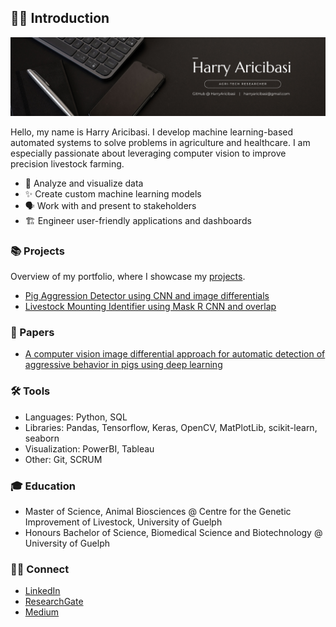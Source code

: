 ## 👋🏼 Introduction

![harryaricibasibanner](https://github.com/HarryAricibasi/HarryAricibasi/blob/7a453dce92744c232a204d4e564af73d9393b0f0/images/harryaricibasibannerv3.png)

Hello, my name is Harry Aricibasi. I develop machine learning-based automated systems to solve problems in agriculture and healthcare. I am especially passionate about leveraging computer vision to improve precision livestock farming.

- 🧐 Analyze and visualize data
- ✨ Create custom machine learning models
- 🗣️ Work with and present to stakeholders
- 🏗️ Engineer user-friendly applications and dashboards

### 📚 Projects

Overview of my portfolio, where I showcase my [projects](https://github.com/HarryAricibasi/HarryAricibasi/blob/main/Portfolio.md).
- [Pig Aggression Detector using CNN and image differentials](https://github.com/HarryAricibasi/HarryAricibasi/blob/c69f29dae24d99f86a66b4a96ff73c3cbac2549a/showcases/PigAggression.md)
- [Livestock Mounting Identifier using Mask R CNN and overlap](https://github.com/HarryAricibasi/HarryAricibasi/blob/052cce8fd147df012bab60762a9173695e49db1f/showcases/LivestockMounting.md)

### 📝 Papers

- [A computer vision image differential approach for automatic detection of aggressive behavior in pigs using deep learning](https://doi.org/10.1093/jas/skad347)

### 🛠️ Tools

- Languages: Python, SQL
- Libraries: Pandas, Tensorflow, Keras, OpenCV, MatPlotLib, scikit-learn, seaborn
- Visualization: PowerBI, Tableau
- Other: Git, SCRUM

### 🎓 Education

- Master of Science, Animal Biosciences @ Centre for the Genetic Improvement of Livestock, University of Guelph
- Honours Bachelor of Science, Biomedical Science and Biotechnology @ University of Guelph

### 🤝🏼 Connect

- [LinkedIn](https://www.linkedin.com/in/harryaricibasi)
- [ResearchGate](https://www.researchgate.net/profile/Harry-Aricibasi)
- [Medium](https://medium.com/@harryaricibasi)
